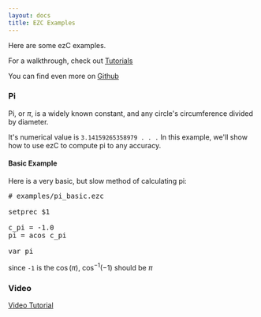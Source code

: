 ```yaml
---
layout: docs
title: EZC Examples
---
```


Here are some ezC examples.

For a walkthrough, check out [Tutorials]({{site.ezc_docs}}/tutorials)

You can find even more on [Github](https://github.com/ChemicalDevelopment/ezc/tree/master/examples)

### Pi

Pi, or $\pi$, is a widely known constant, and any circle's circumference divided by diameter.

It's numerical value is `3.14159265358979 . . .` In this example, we'll show how to use ezC to compute pi to any accuracy.

#### Basic Example

Here is a very basic, but slow method of calculating pi:

<pre>
# examples/pi_basic.ezc

setprec $1

c_pi = -1.0
pi = acos c_pi

var pi
</pre>

since `-1` is the $\cos(\pi)$, $\cos^{-1}(-1)$ should be $\pi$

### Video

[Video Tutorial](https://www.youtube.com/watch?v=V1UOOp4Cqqc)
